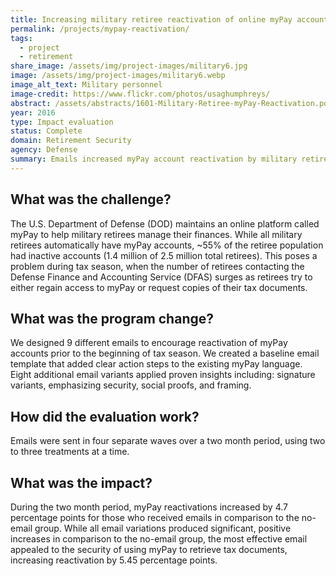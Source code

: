 ```yaml
---
title: Increasing military retiree reactivation of online myPay accounts
permalink: /projects/mypay-reactivation/
tags: 
  - project
  - retirement
share_image: /assets/img/project-images/military6.jpg
image: /assets/img/project-images/military6.webp
image_alt_text: Military personnel
image-credit: https://www.flickr.com/photos/usaghumphreys/
abstract: /assets/abstracts/1601-Military-Retiree-myPay-Reactivation.pdf
year: 2016
type: Impact evaluation
status: Complete
domain: Retirement Security
agency: Defense
summary: Emails increased myPay account reactivation by military retirees
---
```

## What was the challenge?
The U.S. Department of Defense (DOD) maintains an online platform called myPay to help military retirees manage their finances. While all military retirees automatically have myPay accounts, ~55% of the retiree population had inactive accounts (1.4 million of 2.5 million total retirees). This poses a problem during tax season, when the number of retirees contacting the Defense Finance and Accounting Service (DFAS) surges as retirees try to either regain access to myPay or request copies of their tax documents.

## What was the program change?
We designed 9 different emails to encourage reactivation of myPay accounts prior to the beginning of tax season. We created a baseline email template that added clear action steps to the existing myPay language. Eight additional email variants applied proven insights including: signature variants, emphasizing security, social proofs, and framing.

## How did the evaluation work?
Emails were sent in four separate waves over a two month period, using two to three treatments at a time.

## What was the impact?
During the two month period, myPay reactivations increased by 4.7 percentage points for those who received emails in comparison to the no-email group. While all email variations produced significant, positive increases in comparison to the no-email group, the most effective email appealed to the security of using myPay to retrieve tax documents, increasing reactivation by 5.45 percentage points.
